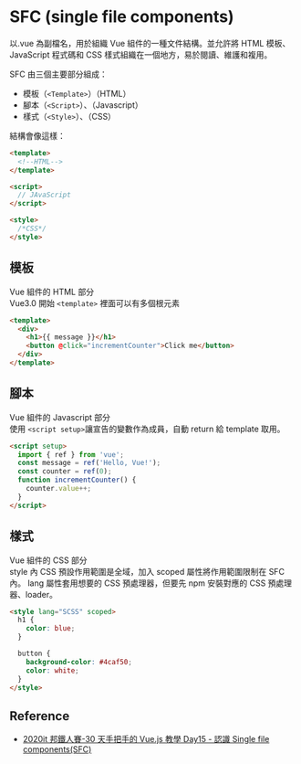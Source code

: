 <!-- ---
layout: page
--- -->

# SFC (single file components)

以.vue 為副檔名，用於組織 Vue 組件的一種文件結構。並允許將 HTML 模板、JavaScript 程式碼和 CSS 樣式組織在一個地方，易於閱讀、維護和複用。

SFC 由三個主要部分組成：

- 模板（`<Template>`）（HTML）
- 腳本（`<Script>`）、（Javascript）
- 樣式（`<Style>`）、（CSS）

結構會像這樣：

```html
<template>
  <!--HTML-->
</template>

<script>
  // JAvaScript
</script>

<style>
  /*CSS*/
</style>
```

## 模板

Vue 組件的 HTML 部分  
Vue3.0 開始 `<template>` 裡面可以有多個根元素

```html
<template>
  <div>
    <h1>{{ message }}</h1>
    <button @click="incrementCounter">Click me</button>
  </div>
</template>
```

## 腳本

Vue 組件的 Javascript 部分  
使用 `<script setup>`讓宣告的變數作為成員，自動 return 給 template 取用。

```html
<script setup>
  import { ref } from 'vue';
  const message = ref('Hello, Vue!');
  const counter = ref(0);
  function incrementCounter() {
    counter.value++;
  }
</script>
```

## 樣式

Vue 組件的 CSS 部分  
style 內 CSS 預設作用範圍是全域，加入 scoped 屬性將作用範圍限制在 SFC 內。
lang 屬性套用想要的 CSS 預處理器，但要先 npm 安裝對應的 CSS 預處理器、loader。

```html
<style lang="SCSS" scoped>
  h1 {
    color: blue;
  }

  button {
    background-color: #4caf50;
    color: white;
  }
</style>
```

## Reference

- [2020it 邦鐵人賽-30 天手把手的 Vue.js 教學 Day15 - 認識 Single file components(SFC)](https://ithelp.ithome.com.tw/articles/10245406)
